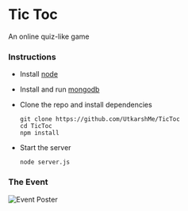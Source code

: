 # Tic Toc
An online quiz-like game

### Instructions
  - Install [node](https://nodejs.org/en/download/)
  - Install and run [mongodb](https://www.mongodb.com/download-center)
  - Clone the repo and install dependencies
  
        git clone https://github.com/UtkarshMe/TicToc
        cd TicToc
        npm install

  - Start the server
  
        node server.js
  
### The Event
![Event Poster](https://github.com/UtkarshMe/TicToc/raw/master/poster.png "Event Poster")
